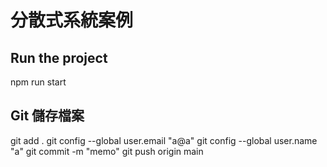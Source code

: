 # 分散式系統案例
## Run the project
npm run start

## Git 儲存檔案
git add .
git config --global user.email "a@a"
git config --global user.name "a"
git commit -m "memo"
git push origin main
